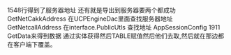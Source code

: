 1548行得到了服务器地址
还有就是导出到服务器要两个都成功
GetNetCakkAddress 在UCPEngineDac里面查找服务器地址
GetNetcallAddress 在interface.PublicUtls 查找地址
AppSessionConfig
1911 GetData来得到数据
通过实体获得然后TABLE赋值然后他们去取,然后就在那边都在客户端下覆盖。

